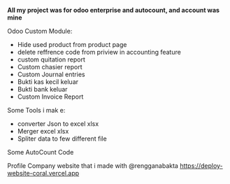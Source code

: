 **All my project was for odoo enterprise and autocount, and account was mine**

Odoo Custom Module:
- Hide used product from product page
- delete reffrence code from priview in accounting feature
- custom quitation report
- Custom chasier report 
- Custom Journal entries
- Bukti kas kecil keluar
- Bukti bank keluar
- Custom Invoice Report


Some Tools i mak e:
- converter Json to excel xlsx
- Merger excel xlsx
- Spliter data to few different file

Some AutoCount Code

Profile Company website that i made with @rengganabakta
https://deploy-website-coral.vercel.app
